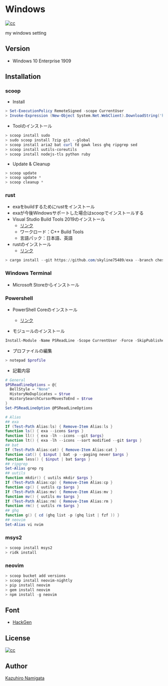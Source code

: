 # Windows
[![cc][cc_image]][cc_url]

my windows setting

## Version

* Windows 10 Enterprise 1909

## Installation

### scoop

* Install

```ps1
> Set-ExecutionPolicy RemoteSigned -scope CurrentUser
> Invoke-Expression (New-Object System.Net.WebClient).DownloadString('https://get.scoop.sh')
```

* Toolのインストール

```ps1
> scoop install sudo
> sudo scoop install 7zip git --global
> scoop install aria2 bat curl fd gawk less ghq ripgrep sed
> scoop install uutils-coreutils
> scoop install nodejs-tls python ruby
```

* Update & Cleanup

```ps1
> scoop update
> scoop update *
> scoop cleanup *
```

### rust

* exaをbuildするためにrustをインストール
* exaが今後Windowsサポートした場合はscoopでインストールする
* Visual Studio Build Tools 2019のインストール
  * [リンク](https://visualstudio.microsoft.com/ja/downloads/)
  * ワークロード：C++ Build Tools
  * 言語パック：日本語、英語
* rustのインストール
  * [リンク](https://www.rust-lang.org/tools/install)

```ps1
> cargo install --git https://github.com/skyline75489/exa --branch chesterliu/dev/win-support
```

### Windows Terminal

* Microsoft Storeからインストール

### Powershell

* PowerShell Coreのインストール
  * [リンク](https://github.com/PowerShell/PowerShell)

* モジュールのインストール

```ps1
Install-Module -Name PSReadLine -Scope CurrentUser -Force -SkipPublisherCheck
```

* プロファイルの編集

```ps1
> notepad $profile
```

* 記載内容

```ps1
# General
$PSReadlineOptions = @{
  BellStyle = "None"
  HistoryNoDuplicates = $true
  HistorySearchCursorMovesToEnd = $true
}
Set-PSReadLineOption @PSReadLineOptions

# Alias
## exa
If (Test-Path Alias:ls) { Remove-Item Alias:ls }
function ls() { exa --icons $args }
function ll() { exa -lh --icons --git $args}
function lt() { exa -lh --icons --sort modified --git $args }
## bat
If (Test-Path Alias:cat) { Remove-Item Alias:cat }
function cat() { $input | bat -p --paging never $args }
function less() { $input | bat $args }
## ripgrep
Set-Alias grep rg
## uutils
function mkdir() { uutils mkdir $args }
If (Test-Path Alias:cp) { Remove-Item Alias:cp }
function cp() { uutils cp $args }
If (Test-Path Alias:mv) { Remove-Item Alias:mv }
function mv() { uutils mv $args }
If (Test-Path Alias:rm) { Remove-Item Alias:rm }
function rm() { uutils rm $args }
## ghq
function g() { cd (ghq list -p (ghq list | fzf )) }
## neovim
Set-Alias vi nvim
```

### msys2

```ps1
> scoop install msys2
> ridk install
```

### neovim

```ps1
> scoop bucket add versions
> scoop install neovim-nightly
> pip install neovim
> gem install neovim
> npm install -g neovim
```

## Font

* [HackGen](https://github.com/yuru7/HackGen)

## License

[![cc][cc_image]][cc_url]

## Author

[Kazuhiro Namigata](mailto:kazurri@gmail.com)

[cc_image]: https://img.shields.io/badge/License-CC%20BY%204.0-lightgrey.svg?style=flat-square
[cc_url]: http://creativecommons.org/licenses/by/4.0/
